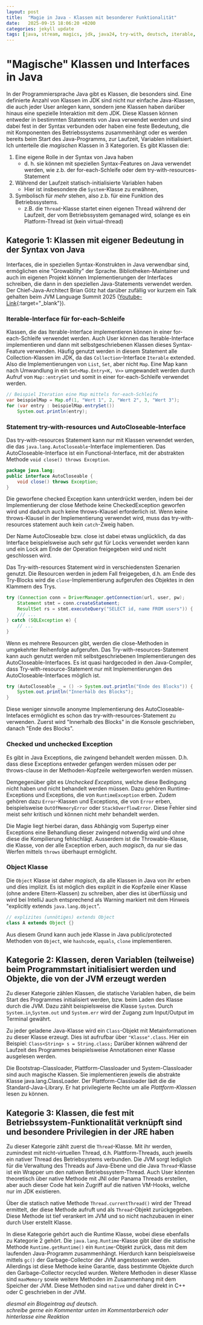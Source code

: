 ```yaml
---
layout: post
title:  "Magie in Java - Klassen mit besonderer Funktionalität"
date:   2025-09-15 18:06:20 +0200
categories: jekyll update
tags: [java, stream, magics, jdk, java24, try-with, deutsch, iterable, java 25, classloader]
---
```

# "Magische" Klassen und Interfaces in Java

In der Programmiersprache Java gibt es Klassen, die besonders sind. Eine definierte Anzahl von Klassen im JDK sind nicht nur einfache Java-Klassen, die auch jeder User anlegen kann, sondern jene Klassen haben darüber hinaus eine spezielle Interaktion mit dem JDK. Diese Klassen können entweder in bestimmten Statements von Java verwendet werden und sind dabei fest in der Syntax verbunden oder haben eine feste Bedeutung, die mit Komponenten des Betriebssystems zusammenhängt oder es werden bereits beim Start des Java-Programms, zur Laufzeit, Variablen initialisiert. Ich unterteile die _magischen_ Klassen in 3 Kategorien. Es gibt Klassen die:
1. Eine eigene Rolle in der Syntax von Java haben
    - d. h. sie können mit speziellen Syntax-Features on Java verwendet werden, wie z.b. der for-each-Schleife oder dem try-with-resources-Statement
2. Während der Laufzeit statisch-initialisierte Variablen haben
    - Hier ist insbesondere die `System`-Klasse zu erwähnen,
3. Symbolisch für _mehr_ stehen, also z.b. für eine Funktion des Betriebssystems.
    - z.B. die `Thread`-Klasse startet einen eigenen Thread während der Laufzeit, der vom Betriebssystem gemanaged wird, solange es ein Platform-Thread ist (kein virtual-thread)

## Kategorie 1: Klassen mit eigener Bedeutung in der Syntax von Java
Interfaces, die in speziellen Syntax-Konstrukten in Java verwendbar sind, ermöglichen eine "Growability" der Sprache. Bibliotheken-Maintainer und auch im eigenen Projekt können Implementierungen der Interfaces schreiben, die dann in den speziellen Java-Statements verwendet werden. Der Chief-Java-Architect Brian Götz hat darüber zufällig vor kurzem ein Talk gehalten beim JVM Language Summit 2025 ([Youtube-Link](https://www.youtube.com/watch?v=Gz7Or9C0TpM){:target="_blank"}). 

### Iterable-Interface für for-each-Schleife
Klassen, die das Iterable-Interface implementieren können in einer for-each-Schleife verwendet werden. Auch User können das Iterable-Interface implementieren und dann mit selbstgeschriebenen Klassen dieses Syntax-Feature verwenden.
Häufig genutzt werden in diesem Statement alle Collection-Klassen im JDK, da das `Collection`-Interface `Iterable` extended. Also die Implementierungen von `List`, `Set`, aber nicht `Map`. Eine Map kann nach Umwandlung in ein `Set<Map.Entry<K, V>>` umgewandelt werden durch Aufruf von `Map::entrySet` und somit in einer for-each-Schleife verwendet werden.
```java
// Beispiel Iteration eine Map mittels for-each-Schleife
var beispielMap = Map.of(1, "Wert 1", 2, "Wert 2", 3, "Wert 3");
for (var entry : beispielMap.entrySet())
    System.out.println(entry);
```


### Statement try-with-resources und AutoCloseable-Interface
Das try-with-resources Statement kann nur mit Klassen verwendet werden, die das `java.lang.AutoCloseable`-Interface implementieren. Das AutoCloseable-Interface ist ein Functional-Interface, mit der abstrakten Methode `void close() throws Exception`.
```java
package java.lang;
public interface AutoCloseable {
    void close() throws Exception;
} 
```
Die geworfene checked Exception kann unterdrückt werden, indem bei der Implementierung der close Methode keine CheckedException geworfen wird und dadurch auch keine throws-Klausel erforderlich ist. Wenn keine throws-Klausel in der Implementierung verwendet wird, muss das try-with-resources statement auch kein `catch`-Zweig haben.

Der Name AutoCloseable bzw. close ist dabei etwas unglücklich, da das Interface beispielsweise auch sehr gut für Locks verwendet werden kann und ein Lock am Ende der Operation freigegeben wird und nicht geschlossen wird.  
  
Das Try-with-resources Statement wird in verschiedensten Szenarien genutzt. Die Resourcen werden in jedem Fall freigegeben, d.h. am Ende des Try-Blocks wird die `close`-Implementierung aufgerufen des Objektes in den Klammern des Trys.
```java
try (Connection conn = DriverManager.getConnection(url, user, pw);
    Statement stmt = conn.createStatement;
    ResultSet rs = stmt.executeQuery("SELECT id, name FROM users")) {
    /// ...
} catch (SQLException e) {
    // ...
}
```
Wenn es mehrere Resourcen gibt, werden die close-Methoden in umgekehrter Reihenfolge aufgerufen. Das Try-with-resources-Statement kann auch genutzt werden mit selbstgeschriebenen Implementierungen des AutoCloseable-Interfaces. Es ist quasi hardgecoded in den Java-Compiler, dass Try-with-resource-Statement nur mit Implementierungen des AutoCloseable-Interfaces möglich ist.

```java
try (AutoCloseable _ = () -> System.out.println("Ende des Blocks")) {
    System.out.println("Innerhalb des Blocks");
}
```
Diese weniger sinnvolle anonyme Implementierung des AutoCloseable-Intefaces ermöglicht es schon das try-with-resources-Statement zu verwenden. Zuerst wird "Innerhalb des Blocks" in die Konsole geschrieben, danach "Ende des Blocks".


<!-- 
- try-with, autoclose implementierung
- iterable implementieren -> nutzung in for-each schleife
- Exception (checked/unchecked exceptions)
- Object-Klasse
- Literale (String (non-primitive Literal), byte, long, double, float, short, autoboxing)
- main methode (aber logisch..)

- thread klasse
- System klasse

-->
### Checked und unchecked Exception
Es gibt in Java Exceptions, die zwingend behandelt werden müssen. D.h. dass diese Exceptions entweder gefangen werden müssen oder per throws-clause in der Methoden-Kopfzeile weitergeworfen werden müssen.

Demgegenüber gibt es _Unchecked Exceptions_, welche diese Bedingung nicht haben und nicht behandelt werden müssen.
Dazu gehören Runtime-Exceptions und Exceptions, die von `RuntimeException` erben. Zudem gehören dazu `Error`-Klassen und Exceptions, die von `Error` erben, beispielsweise `OutOfMemoryError` oder `StackOverflowError`. Diese Fehler sind meist sehr kritisch und können nicht mehr behandelt werden.

Die Magie liegt hierbei daran, dass Abhängig vom Supertyp einer Exceptions eine Behandlung dieser zwingend notwendig wird und ohne diese die Kompilierung fehlschlägt. Ausserdem ist die Throwable-Klasse, die Klasse, von der alle Exception erben, auch _magisch_, da nur sie das Werfen mittels `throws` überhaupt ermöglicht.


### Object Klasse
Die `Object` Klasse ist daher _magisch_, da alle Klassen in Java von ihr erben und dies implizit. Es ist möglich dies explizit in die Kopfzeile einer Klasse (ohne andere Eltern-Klassen) zu schreiben, aber dies ist überflüssig und wird bei IntelliJ auch entsprechend als Warning markiert mit dem Hinweis "explicitly extends `java.lang.Object`".
```java
// explizites (unnötiges) extends Object
class A extends Object {}
```
Aus diesem Grund kann auch jede Klasse in Java public/protected Methoden von `Object`, wie `hashcode`, `equals`, `clone` implementieren.


## Kategorie 2: Klassen, deren Variablen (teilweise) beim Programmstart initialisiert werden und Objekte, die von der JVM erzeugt werden
Zu dieser Kategorie zählen Klassen, die statische Variablen haben, die beim Start des Programmes initialisiert werden, bzw. beim Laden des Klasse durch die JVM. Dazu zählt beispielsweise die Klasse 
`System`. Durch `System.in`,`System.out` und `System.err` wird der Zugang zum Input/Output im Terminal gewährt. 

Zu jeder geladene Java-Klasse wird ein `Class`-Objekt mit Metainformationen zu dieser Klasse erzeugt. Dies ist aufrufbar über `"Klasse".class`. Hier ein Beispiel: 
`Class<String> s = String.class;` Darüber können während der Laufzeit des Programmes beispielsweise Annotationen einer Klasse ausgelesen werden.

Die Bootstrap-Classloader, Plattform-Classloader und System-Classloader sind auch magische Klassen. Sie implementieren jeweils die abstrakte Klasse java.lang.ClassLoader.
Der Plattform-Classloader lädt die die Standard-Java-Library. Er hat privilegierte Rechte um alle _Plattform-Klassen_ lesen zu können.

## Kategorie 3: Klassen, die fest mit Betriebssystem-Funktionalität verknüpft sind und besondere Privilegien in der JRE haben

Zu dieser Kategorie zählt zuerst die `Thread`-Klasse. Mit ihr werden, zumindest mit nicht-virtuellen Thread, d.h. Plattform-Threads, auch jeweils ein nativer Thread des Betriebsystems verbunden. Die JVM sorgt lediglich für die Verwaltung des Threads auf Java-Ebene und die Java `Thread`-Klasse ist ein Wrapper um den nativen Betriebssystem-Thread. Auch User könnten theoretisch über native Methode mit JNI oder Panama Threads erstellen, aber auch dieser Code hat kein Zugriff auf die nativen VM-Hooks, welche nur im JDK existieren. 

Über die statisch native Methode `Thread.currentThread()` wird der Thread ermittelt, der diese Methode aufruft und als `Thread`-Objekt zurückgegeben. Diese Methode ist tief verankert im JVM und so nicht nachzubauen in einer durch User erstellt Klasse.

In diese Kategorie gehört auch die Runtime Klasse, wobei diese ebenfalls zu Kategorie 2 gehört. Die `java.lang.Runtime`-Klasse gibt über die statische Methode `Runtime.getRuntime()` ein `Runtime`-Objekt zurück, dass mit dem laufenden Java-Programm zusammenhängt. Hierdurch kann beispielsweise mittels `gc()` der Garbage-Collector der JVM angestossen werden. Allerdings ist diese Methode keine Garantie, dass bestimmte Objekte durch den Garbage-Collector recycled wurden. Weitere Methoden in dieser Klasse sind `maxMemory` sowie weitere Methoden im Zusammenhang mit dem Speicher der JVM. Diese Methoden sind `native` und daher direkt in C++ oder C geschrieben in der JVM.

_diesmal ein Blogeintrag auf deutsch._  
_schreibe gerne ein Kommentar unten im Kommentarbereich oder hinterlasse eine Reaktion_